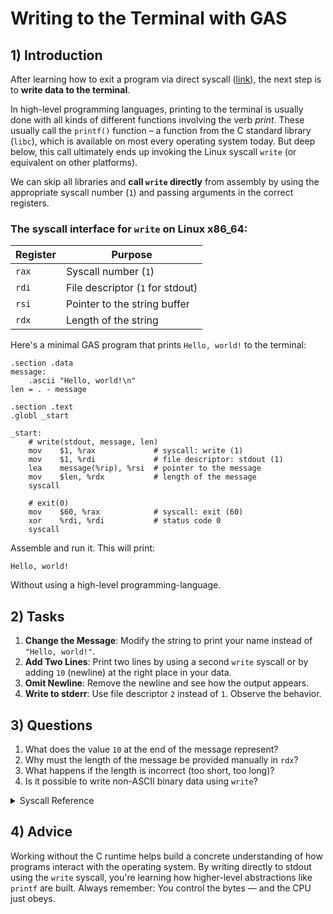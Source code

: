 <!---
{
  "depends_on": ["https://github.com/STEMgraph/718193ef-11a1-408d-af23-4b10c24d490d"],
  "author": "Stephan Bökelmann",
  "first_used": "2025-04-01",
  "keywords": ["assembly", "GAS", "syscall", "write", "stdout", "Linux"]
}
--->

# Writing to the Terminal with GAS

## 1) Introduction

After learning how to exit a program via direct syscall ([link](https://github.com/STEMgraph/718193ef-11a1-408d-af23-4b10c24d490d)), the next step is to **write data to the terminal**.

In high-level programming languages, printing to the terminal is usually done with all kinds of different functions involving the verb _print_. These usually call the `printf()` function – a function from the C standard library (`libc`), which is available on most every operating system today. But deep below, this call ultimately ends up invoking the Linux syscall `write` (or equivalent on other platforms).

We can skip all libraries and **call `write` directly** from assembly by using the appropriate syscall number (`1`) and passing arguments in the correct registers.

### The syscall interface for `write` on Linux x86_64:

| Register | Purpose             |
|----------|---------------------|
| `rax`    | Syscall number (`1`)|
| `rdi`    | File descriptor (`1` for stdout) |
| `rsi`    | Pointer to the string buffer     |
| `rdx`    | Length of the string             |

Here's a minimal GAS program that prints `Hello, world!` to the terminal:

```gas
.section .data
message:
    .ascii "Hello, world!\n"
len = . - message

.section .text
.globl _start

_start:
    # write(stdout, message, len)
    mov    $1, %rax             # syscall: write (1)
    mov    $1, %rdi             # file descriptor: stdout (1)
    lea    message(%rip), %rsi  # pointer to the message
    mov    $len, %rdx           # length of the message
    syscall

    # exit(0)
    mov    $60, %rax            # syscall: exit (60)
    xor    %rdi, %rdi           # status code 0
    syscall
```

Assemble and run it.
This will print:

```
Hello, world!
```

Without using a high-level programming-language.

## 2) Tasks

1. **Change the Message**: Modify the string to print your name instead of `"Hello, world!"`.
2. **Add Two Lines**: Print two lines by using a second `write` syscall or by adding `10` (newline) at the right place in your data.
3. **Omit Newline**: Remove the newline and see how the output appears.
4. **Write to stderr**: Use file descriptor `2` instead of `1`. Observe the behavior.

## 3) Questions

1. What does the value `10` at the end of the message represent?
2. Why must the length of the message be provided manually in `rdx`?
3. What happens if the length is incorrect (too short, too long)?
4. Is it possible to write non-ASCII binary data using `write`?

<details>
  <summary>Syscall Reference</summary>

  Full Linux syscall list with register conventions:  
  https://blog.rchapman.org/posts/Linux_System_Call_Table_for_x86_64/
</details>

## 4) Advice

Working without the C runtime helps build a concrete understanding of how programs interact with the operating system. By writing directly to stdout using the `write` syscall, you're learning how higher-level abstractions like `printf` are built. Always remember: You control the bytes — and the CPU just obeys.